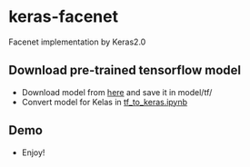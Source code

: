 # keras-facenet
Facenet implementation by Keras2.0

## Download pre-trained tensorflow model
- Download model from [here](https://github.com/davidsandberg/facenet) and save it in model/tf/
- Convert model for Kelas in [tf_to_keras.ipynb](https://github.com/nyoki-mtl/keras-facenet/notebook/tf_to_keras.ipynb)

## Demo
- Enjoy!
